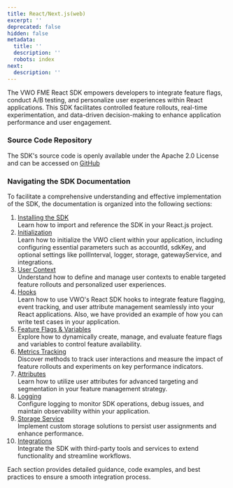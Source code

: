```yaml
---
title: React/Next.js(web)
excerpt: ''
deprecated: false
hidden: false
metadata:
  title: ''
  description: ''
  robots: index
next:
  description: ''
---
```

The VWO FME React SDK empowers developers to integrate feature flags, conduct A/B testing, and personalize user experiences within React applications. This SDK facilitates controlled feature rollouts, real-time experimentation, and data-driven decision-making to enhance application performance and user engagement.

### Source Code Repository

The SDK's source code is openly available under the Apache 2.0 License and can be accessed on [GitHub](https://github.com/wingify/vwo-fme-react-sdk)

### Navigating the SDK Documentation

To facilitate a comprehensive understanding and effective implementation of the SDK, the documentation is organized into the following sections:

1. [Installing the SDK](doc:fme-react-install)\
   Learn how to import and reference the SDK in your React.js project.
2. [Initialization](doc:fme-react-initialization)\
   Learn how to initialize the VWO client within your application, including configuring essential parameters such as accountId, sdkKey, and optional settings like pollInterval, logger, storage, gatewayService, and integrations.
3. [User Context](doc:fme-react-context)\
   Understand how to define and manage user contexts to enable targeted feature rollouts and personalized user experiences.
4. [Hooks](doc:fme-react-hooks)\
   Learn how to use VWO's React SDK hooks to integrate feature flagging, event tracking, and user attribute management seamlessly into your React applications. Also, we have provided an example of how you can write test cases in your application.
5. [Feature Flags & Variables](doc:fme-react-flags)\
   Explore how to dynamically create, manage, and evaluate feature flags and variables to control feature availability.
6. [Metrics Tracking](doc:fme-react-metrics)\
   Discover methods to track user interactions and measure the impact of feature rollouts and experiments on key performance indicators.
7. [Attributes](doc:fme-react-attributes)\
   Learn how to utilize user attributes for advanced targeting and segmentation in your feature management strategy.
8. [Logging](doc:fme-react-logging)\
   Configure logging to monitor SDK operations, debug issues, and maintain observability within your application.
9. [Storage Service](doc:fme-react-storage)\
   Implement custom storage solutions to persist user assignments and enhance performance.
10. [Integrations](doc:fme-react-integrations)\
    Integrate the SDK with third-party tools and services to extend functionality and streamline workflows.

Each section provides detailed guidance, code examples, and best practices to ensure a smooth integration process.